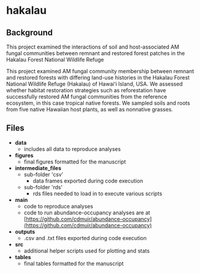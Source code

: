 # hakalau

## Background
This project examined the interactions of soil and host-associated AM fungal
communities between remnant and restored forest patches in the Hakalau Forest
National Wildlife Refuge 

This project examined AM fungal community membership between remnant and restored
forests with differing land-use histories in the Hakalau Forest National Wildlife
Refuge (Hakalau) of Hawaiʻi Island, USA. We assessed whether habitat restoration
strategies such as reforestation have successfully restored AM fungal communities
from the reference ecosystem, in this case tropical native forests. We sampled
soils and roots from five native Hawaiian host plants, as well as nonnative
grasses.


## Files
* **data**
  * includes all data to reproduce analyses
* **figures**
  * final figures formatted for the manuscript
* **intermediate_files**
  * sub-folder 'csv'
    * data frames exported during code execution
  * sub-folder 'rds'
    * rds files needed to load in to execute various scripts
* **main**
  * code to reproduce analyses
  * code to run abundance-occupancy analyses are at [https://github.com/cdmuir/abundance-occupancy](https://github.com/cdmuir/abundance-occupancy)
* **outputs**
  * .csv and .txt files exported during code execution
* **src**
  * additional helper scripts used for plotting and stats
* **tables**
  * final tables formatted for the manuscript
  